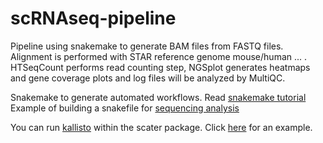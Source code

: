 # scRNAseq-pipeline
Pipeline using snakemake to generate BAM files from FASTQ files. Alignment is performed with STAR reference genome mouse/human ... . HTSeqCount performs read counting step, NGSplot generates heatmaps and gene coverage plots and log files will be analyzed by MultiQC.

Snakemake to generate automated workflows.
Read [snakemake tutorial](https://snakemake.readthedocs.io/en/stable/)
Example of building a snakefile for [sequencing analysis](http://pedagogix-tagc.univ-mrs.fr/courses/ABD/practical/snakemake/snake_intro.html)

You can run [kallisto](http://pachterlab.github.io/kallisto/) within the scater package.
Click [here](https://rdrr.io/bioc/scater/man/runKallisto.html) for an example.

